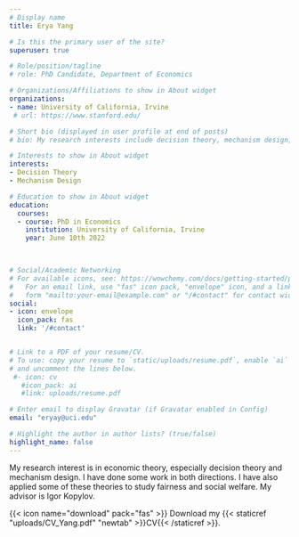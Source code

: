```yaml
---
# Display name
title: Erya Yang

# Is this the primary user of the site?
superuser: true

# Role/position/tagline
# role: PhD Candidate, Department of Economics

# Organizations/Affiliations to show in About widget
organizations:
- name: University of California, Irvine
 # url: https://www.stanford.edu/

# Short bio (displayed in user profile at end of posts)
# bio: My research interests include decision theory, mechanism design, and law and economics.

# Interests to show in About widget
interests:
- Decision Theory
- Mechanism Design

# Education to show in About widget
education:
  courses:
  - course: PhD in Economics
    institution: University of California, Irvine
    year: June 10th 2022
  


# Social/Academic Networking
# For available icons, see: https://wowchemy.com/docs/getting-started/page-builder/#icons
#   For an email link, use "fas" icon pack, "envelope" icon, and a link in the
#   form "mailto:your-email@example.com" or "/#contact" for contact widget.
social:
- icon: envelope
  icon_pack: fas
  link: '/#contact'


# Link to a PDF of your resume/CV.
# To use: copy your resume to `static/uploads/resume.pdf`, enable `ai` icons in `params.toml`, 
# and uncomment the lines below.
 #- icon: cv
   #icon_pack: ai
   #link: uploads/resume.pdf

# Enter email to display Gravatar (if Gravatar enabled in Config)
email: "eryay@uci.edu"

# Highlight the author in author lists? (true/false)
highlight_name: false
---
```


My research interest is in economic theory, especially decision theory and  mechanism design. I have done some work in both directions. I  have also applied some of these theories to study fairness and social welfare. My advisor is Igor Kopylov. 



 {{< icon name="download" pack="fas" >}} Download my {{< staticref "uploads/CV_Yang.pdf" "newtab" >}}CV{{< /staticref >}}.
